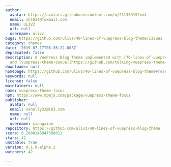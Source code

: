 ```yaml
---
author:
  avatar: https://avatars.githubusercontent.com/u/23133919?v=4
  email: chl814@foxmail.com
  name: ULIVZ
  url: null
  username: ulivz
bugs: https://github.com/ulivz/40-lines-of-vuepress-blog-theme/issues
category: themes
date: '2019-07-17T08:35:22.808Z'
deprecated: false
description: A VuePress Blog Theme implemented with [70-lines-of-vuepress-blog-theme](https://github.com/ulivz/70-lines-of-vuepress-blog-theme)
  and [vuepress-theme-ououe](https://github.com/tolking/vuepress-theme-ououe).
downloads: null
homepage: https://github.com/ulivz/40-lines-of-vuepress-blog-theme#readme
keywords: null
license: false
maintainers: null
name: vuepress-theme-focus
npm: https://www.npmjs.com/package/vuepress-theme-focus
publisher:
  avatar: null
  email: xxholly32@163.com
  name: null
  url: null
  username: xiangxiao
repository: https://github.com/ulivz/40-lines-of-vuepress-blog-theme
score: 0.2808143947398011
stars: 42
unstable: true
version: 0.1.0-alpha.2
watchers: 42

---
```


